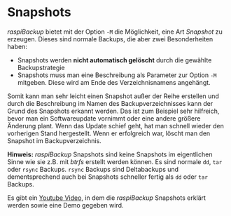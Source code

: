 # Snapshots

*raspiBackup* bietet mit der Option `-M` die Möglichkeit, eine Art *Snapshot* zu erzeugen.
Dieses sind normale Backups, die aber zwei Besonderheiten haben:

  - Snapshots werden **nicht automatisch gelöscht** durch die gewählte Backupstrategie
  - Snapshots muss man eine Beschreibung als Parameter zur Option `-M` mitgeben.
    Diese wird am Ende des Verzeichnisnamens angehängt.

Somit kann man sehr leicht einen Snapshot außer der Reihe erstellen
und durch die Beschreibung im Namen des Backupverzeichnisses kann der Grund
des Snapshots erkannt werden. Das ist zum Beispiel sehr hilfreich, bevor man ein
Softwareupdate vornimmt oder eine andere größere Änderung plant. Wenn das
Update schief geht, hat man schnell wieder den vorherigen Stand hergestellt.
Wenn er erfolgreich war, löscht man den Snapshot im Backupverzeichnis.

**Hinweis:**
*raspiBackup* Snapshots sind keine Snapshots im eigentlichen Sinne wie sie z.B. mit *btrfs* erstellt werden können.
Es sind normale `dd`, `tar` oder `rsync` Backups.
`rsync` Backups sind Deltabackups und dementsprechend auch bei Snapshots schneller fertig als `dd` oder `tar` Backups.

Es gibt ein [Youtube Video](https://www.youtube.com/watch?v=8BlF9B8EX6k),
in dem die *raspiBackup* Snapshots erklärt werden sowie eine Demo gegeben wird.

[.status]: rft
[.source]: https://linux-tips-and-tricks.de/de/snapshots

